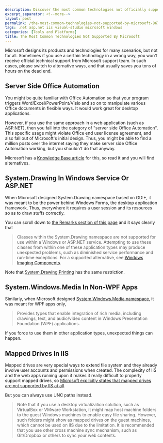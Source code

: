 ```yaml
---
description: Discover the most common technologies not officially supported by Microsoft, including server-side Office automation, System.Drawing in services, System.Windows.Media in non-WPF apps, and mapped drives in IIS.
excerpt_separator: <!--more-->
layout: post
permalink: /the-most-common-technologies-not-supported-by-microsoft-8675c409bde2
tags: .net asp.net iis visual-studio microsoft windows
categories: [Tools and Platforms]
title: The Most Common Technologies Not Supported By Microsoft
---
```

Microsoft designs its products and technologies for many scenarios, but not for all. Sometimes if you use a certain technology in a wrong way, you won't receive official technical support from Microsoft support team. In such cases, please switch to alternative ways, and that usually saves you tons of hours on the dead end.
<!--more-->

## Server Side Office Automation

You might be quite familiar with Office Automation so that your program triggers Word/Excel/PowerPoint/Visio and so on to manipulate various Office documents in flexible ways. It would work great for desktop applications.

However, if you use the same approach in a web application (such as ASP.NET), then you fall into the category of "server side Office Automation". This specific usage might violate Office end user license agreement, and also fall out of Microsoft's initial design. Thus, you might be able to find a million posts over the internet saying they make server side Office Automation working, but you shouldn't do that anyway.

Microsoft has a [Knowledge Base article](https://support.microsoft.com/kb/257757) for this, so read it and you will find alternatives.

## System.Drawing In Windows Service Or ASP.NET

When Microsoft designed System.Drawing namespace based on GDI+, it was meant to be the power behind Windows Forms, the desktop application framework. Thus, everywhere it requires a user session and its resources so as to draw stuffs correctly.

You can scroll down to [the Remarks section of this page](https://docs.microsoft.com/dotnet/api/system.drawing?view=netframework-4.7.1) and it says clearly that

> Classes within the System.Drawing namespace are not supported for use within a Windows or ASP.NET service. Attempting to use these classes from within one of these application types may produce unexpected problems, such as diminished service performance and run-time exceptions. For a supported alternative, see [Windows Imaging Components](https://msdn.microsoft.com/library/windows/desktop/ee719654(v=vs.85).aspx).

Note that [System.Drawing.Printing](https://docs.microsoft.com/dotnet/api/system.drawing.printing?view=netframework-4.7.2) has the same restriction.

## System.Windows.Media In Non-WPF Apps

Similarly, when Microsoft designed [System.Windows.Media namespace](https://docs.microsoft.com/dotnet/api/system.windows.media?view=netframework-4.7.1), it was meant for WPF apps only,

> Provides types that enable integration of rich media, including drawings, text, and audio/video content in Windows Presentation Foundation (WPF) applications.

If you force to use them in other application types, unexpected things can happen.

## Mapped Drives In IIS

Mapped drives are very special ways to extend file system and they already involve user accounts and permissions when created. The complexity of IIS and the web apps running upon it makes it really difficult to properly support mapped drives, so [Microsoft explicitly states that mapped drives are not supported by IIS at all](https://support.microsoft.com/en-us/help/257174).

But you can always use UNC paths instead.

> Note that if you use a desktop virtualization solution, such as VirtualBox or VMware Workstation, it might map host machine folders to the guest Windows machines to enable easy file sharing. However, such folders might show as mapped drives on the guest machines, which cannot be used on IIS due to the limitation. It is recommended that you use other cross machine sync mechanism, such as Git/Dropbox or others to sync your web contents.
